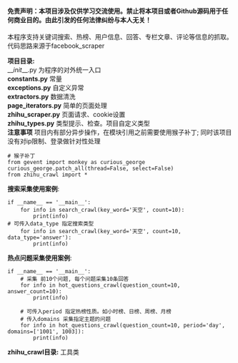 #### 免责声明：本项目涉及仅供学习交流使用。禁止将本项目或者Github源码用于任何商业目的。由此引发的任何法律纠纷与本人无关！
本程序支持关键词搜索、热榜、用户信息、回答、专栏文章、评论等信息的抓取。代码思路来源于facebook_scraper

**项目目录:**  
\___init_\__.py 为程序的对外统一入口  
__constants.py__ 常量  
__exceptions.py__ 自定义异常  
__extractors.py__ 数据清洗  
__page_iterators.py__ 简单的页面处理  
__zhihu_scraper.py__ 页面请求、cookie设置  
__zhihu_types.py__ 类型提示、检查。项目自定义类型  
__注意事项__ 项目内有部分异步操作，在模块引用之前需要使用猴子补丁; 同时该项目没有对ip限制、登录做针对性处理
```
# 猴子补丁
from gevent import monkey as curious_george
curious_george.patch_all(thread=False, select=False)
from zhihu_crawl import *
```

__搜索采集使用案例__:
```
if __name__ == '__main__':
    for info in search_crawl(key_word='天空', count=10):
        print(info)
# 可传入data_type 指定搜索类型
    for info in search_crawl(key_word='天空', count=10, data_type='answer'):
        print(info)
```
__热点问题采集使用案例__:

```
if __name__ == '__main__':
    # 采集 前10个问题, 每个问题采集10条回答
    for info in hot_questions_crawl(question_count=10, answer_count=10):
        print(info)

    # 可传入period 指定热榜性质。如小时榜、日榜、周榜、月榜
    # 传入domains 采集指定主题的问题
    for info in hot_questions_crawl(question_count=10, period='day', domains=['1001', 1003]):
        print(info)
```

**zhihu_crawl目录:**  工具类


